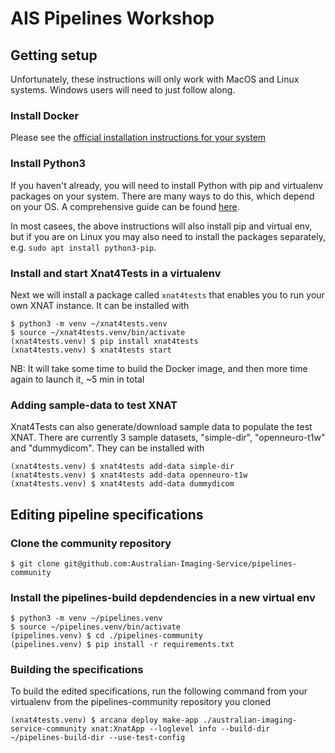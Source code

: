 # AIS Pipelines Workshop

## Getting setup

Unfortunately, these instructions will only work with MacOS and Linux systems. Windows
users will need to just follow along.

### Install Docker 

Please see the [official installation instructions for your system](https://docs.docker.com/get-docker/)

### Install Python3

If you haven't already, you will need to install Python with pip and virtualenv packages
on your system. There are many
ways to do this, which depend on your OS. A comprehensive guide can be found
[here](https://realpython.com/installing-python/).

In most casees, the above instructions will also install pip and virtual env, but if you
are on Linux you may also need to install the packages separately, e.g. `sudo apt install python3-pip`.


### Install and start Xnat4Tests in a virtualenv

Next we will install a package called `xnat4tests` that enables you to run your own
XNAT instance. It can be installed with

```
$ python3 -m venv ~/xnat4tests.venv
$ source ~/xnat4tests.venv/bin/activate
(xnat4tests.venv) $ pip install xnat4tests
(xnat4tests.venv) $ xnat4tests start
```

NB: It will take some time to build the Docker image, and then more time again to launch it, ~5 min in total

### Adding sample-data to test XNAT

Xnat4Tests can also generate/download sample data to populate the test XNAT. There are currently 3 sample datasets, "simple-dir", "openneuro-t1w" and "dummydicom". They can be installed with

```
(xnat4tests.venv) $ xnat4tests add-data simple-dir
(xnat4tests.venv) $ xnat4tests add-data openneuro-t1w
(xnat4tests.venv) $ xnat4tests add-data dummydicom
```


## Editing pipeline specifications

### Clone the community repository

```
$ git clone git@github.com:Australian-Imaging-Service/pipelines-community
```

### Install the pipelines-build depdendencies in a new virtual env

```
$ python3 -m venv ~/pipelines.venv
$ source ~/pipelines.venv/bin/activate
(pipelines.venv) $ cd ./pipelines-community
(pipelines.venv) $ pip install -r requirements.txt
```


### Building the specifications

To build the edited specifications, run the following command from your virtualenv from
the pipelines-community repository you cloned

```
(xnat4tests.venv) $ arcana deploy make-app ./australian-imaging-service-community xnat:XnatApp --loglevel info --build-dir ~/pipelines-build-dir --use-test-config
```
